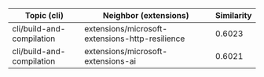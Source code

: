| Topic (cli) | Neighbor (extensions) | Similarity |
|-------------|-------------------|------------|
| cli/build-and-compilation | extensions/microsoft-extensions-http-resilience | 0.6023 |
| cli/build-and-compilation | extensions/microsoft-extensions-ai | 0.6021 |
